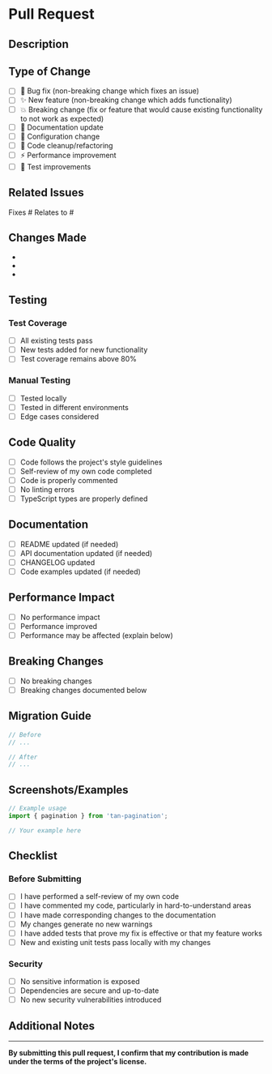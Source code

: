 # Pull Request

## Description

<!-- Provide a brief description of the changes in this PR -->

## Type of Change

<!-- Mark the relevant option with an "x" -->

- [ ] 🐛 Bug fix (non-breaking change which fixes an issue)
- [ ] ✨ New feature (non-breaking change which adds functionality)
- [ ] 💥 Breaking change (fix or feature that would cause existing functionality to not work as expected)
- [ ] 📝 Documentation update
- [ ] 🔧 Configuration change
- [ ] 🧹 Code cleanup/refactoring
- [ ] ⚡ Performance improvement
- [ ] 🧪 Test improvements

## Related Issues

<!-- Link to related issues using "Fixes #123" or "Relates to #123" -->

Fixes #
Relates to #

## Changes Made

<!-- List the main changes made in this PR -->

- 
- 
- 

## Testing

<!-- Describe the tests you ran and/or added -->

### Test Coverage
- [ ] All existing tests pass
- [ ] New tests added for new functionality
- [ ] Test coverage remains above 80%

### Manual Testing
- [ ] Tested locally
- [ ] Tested in different environments
- [ ] Edge cases considered

## Code Quality

- [ ] Code follows the project's style guidelines
- [ ] Self-review of my own code completed
- [ ] Code is properly commented
- [ ] No linting errors
- [ ] TypeScript types are properly defined

## Documentation

- [ ] README updated (if needed)
- [ ] API documentation updated (if needed)
- [ ] CHANGELOG updated
- [ ] Code examples updated (if needed)

## Performance Impact

<!-- Describe any performance implications -->

- [ ] No performance impact
- [ ] Performance improved
- [ ] Performance may be affected (explain below)

<!-- If performance is affected, explain the impact -->

## Breaking Changes

<!-- List any breaking changes -->

- [ ] No breaking changes
- [ ] Breaking changes documented below

<!-- If there are breaking changes, list them here -->

## Migration Guide

<!-- If this introduces breaking changes, provide migration instructions -->

```javascript
// Before
// ...

// After
// ...
```

## Screenshots/Examples

<!-- Add screenshots or code examples if applicable -->

```javascript
// Example usage
import { pagination } from 'tan-pagination';

// Your example here
```

## Checklist

### Before Submitting
- [ ] I have performed a self-review of my own code
- [ ] I have commented my code, particularly in hard-to-understand areas
- [ ] I have made corresponding changes to the documentation
- [ ] My changes generate no new warnings
- [ ] I have added tests that prove my fix is effective or that my feature works
- [ ] New and existing unit tests pass locally with my changes

### Security
- [ ] No sensitive information is exposed
- [ ] Dependencies are secure and up-to-date
- [ ] No new security vulnerabilities introduced

## Additional Notes

<!-- Add any additional notes, concerns, or context -->

---

**By submitting this pull request, I confirm that my contribution is made under the terms of the project's license.** 